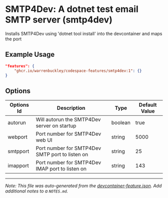 
# SMTP4Dev: A dotnet test email SMTP server (smtp4dev)

Installs SMTP4Dev using 'dotnet tool install' into the devcontainer and maps the port

## Example Usage

```json
"features": {
    "ghcr.io/warrenbuckley/codespace-features/smtp4dev:1": {}
}
```

## Options

| Options Id | Description | Type | Default Value |
|-----|-----|-----|-----|
| autorun | Will autorun the SMTP4Dev server on startup | boolean | true |
| webport | Port number for SMTP4Dev web UI | string | 5000 |
| smtpport | Port number for SMTP4Dev SMTP port to listen on | string | 25 |
| imapport | Port number for SMTP4Dev IMAP port to listen on | string | 143 |



---

_Note: This file was auto-generated from the [devcontainer-feature.json](https://github.com/warrenbuckley/codespace-features/blob/main/src/smtp4dev/devcontainer-feature.json).  Add additional notes to a `NOTES.md`._
